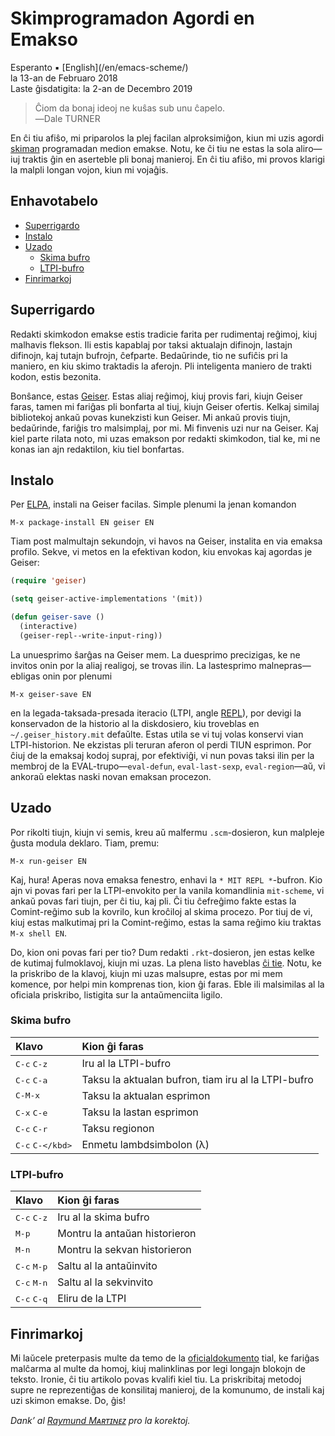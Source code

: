 Skimprogramadon Agordi en Emakso
================================

<div class="center">Esperanto ▪ [English](/en/emacs-scheme/)</div>
<div class="center">la 13-an de Februaro 2018</div>
<div class="center">Laste ĝisdatigita: la 2-an de Decembro 2019</div>

>Ĉiom da bonaj ideoj ne kuŝas sub unu ĉapelo.<br>
>―Dale TURNER

En ĉi tiu afiŝo, mi priparolos la plej facilan alproksimiĝon, kiun mi uzis
agordi [skiman](https://eo.wikipedia.org/wiki/Skimo) programadan medion
emakse. Notu, ke ĉi tiu ne estas la sola aliro—iuj traktis ĝin en aserteble pli
bonaj manieroj. En ĉi tiu afiŝo, mi provos klarigi la malpli longan vojon, kiun
mi vojaĝis.


<a name="et"></a>Enhavotabelo
-----------------------------

- [Superrigardo](#superrigardo)
- [Instalo](#instalo)
- [Uzado](#uzado)
  + [Skima bufro](#skimbufro)
  + [LTPI-bufro](#ltpibufro)
- [Finrimarkoj](#finrimarkoj)


<a name="superrigardo"></a>Superrigardo
---------------------------------------

Redakti skimkodon emakse estis tradicie farita per rudimentaj reĝimoj, kiuj malhavis
flekson. Ili estis kapablaj por taksi aktualajn difinojn, lastajn difinojn, kaj tutajn bufrojn,
ĉefparte. Bedaŭrinde, tio ne sufiĉis pri la maniero, en kiu skimo traktadis la aferojn. Pli
inteligenta maniero de trakti kodon, estis bezonita.

Bonŝance, estas [Geiser](http://www.nongnu.org/geiser/). Estas aliaj reĝimoj, kiuj provis
fari, kiujn Geiser faras, tamen mi fariĝas pli bonfarta al tiuj, kiujn Geiser ofertis. Kelkaj
similaj bibliotekoj ankaŭ povas kunekzisti kun Geiser. Mi ankaŭ provis tiujn, bedaŭrinde, fariĝis
tro malsimplaj, por mi. Mi finvenis uzi nur na Geiser. Kaj kiel parte rilata noto, mi uzas emakson
por redakti skimkodon, tial ke, mi ne konas ian ajn redaktilon, kiu tiel bonfartas.


<a name="instalo"></a>Instalo
-----------------------------

Per [ELPA](https://www.emacswiki.org/emacs/ELPA), instali na Geiser facilas. Simple plenumi la jenan
komandon

    M-x package-install EN geiser EN

Tiam post malmultajn sekundojn, vi havos na Geiser, instalita en via emaksa
profilo. Sekve, vi metos en la efektivan kodon, kiu envokas kaj agordas je
Geiser:

```lisp
(require 'geiser)

(setq geiser-active-implementations '(mit))

(defun geiser-save ()
  (interactive)
  (geiser-repl--write-input-ring))
```

La unuesprimo ŝarĝas na Geiser mem. La duesprimo precizigas, ke ne invitos onin por la aliaj
realigoj, se trovas ilin. La lastesprimo malnepras—ebligas onin por plenumi

    M-x geiser-save EN

en la legada-taksada-presada iteracio (LTPI, angle
[REPL](https://en.wikipedia.org/wiki/Read%E2%80%93eval%E2%80%93print_loop)), por
devigi la konservadon de la historio al la diskdosiero, kiu troveblas en
`~/.geiser_history.mit` defaŭlte. Estas utila se vi tuj volas konservi vian
LTPI-historion. Ne ekzistas pli teruran aferon ol perdi TIUN esprimon. Por ĉiuj
de la emaksaj kodoj supraj, por efektiviĝi, vi nun povas taksi ilin per la
membroj de la EVAL-trupo—`eval-defun`, `eval-last-sexp`, `eval-region`—aŭ, vi
ankoraŭ elektas naski novan emaksan procezon.


<a name="uzado"></a>Uzado
-------------------------

Por rikolti tiujn, kiujn vi semis, kreu aŭ malfermu `.scm`-dosieron, kun malpleje ĝusta modula
deklaro. Tiam, premu:

    M-x run-geiser EN

Kaj, hura! Aperas nova emaksa fenestro, enhavi la `* MIT REPL *`-bufron. Kio ajn vi povas fari
per la LTPI-envokito per la vanila komandlinia `mit-scheme`, vi ankaŭ povas fari tiujn, per ĉi tiu, kaj
pli. Ĉi tiu ĉefreĝimo fakte estas la Comint-reĝimo sub la kovrilo, kun kroĉiloj al skima
procezo. Por tiuj de vi, kiuj estas malkutimaj pri la Comint-reĝimo, estas la sama reĝimo kiu
traktas `M-x shell EN`.

Do, kion oni povas fari per tio? Dum redakti `.rkt`-dosieron, jen estas kelke de kutimaj
fulmoklavoj, kiujn mi uzas. La plena listo haveblas [ĉi tie](http://www.nongnu.org/geiser/geiser_5.html#Cheat-sheet).
Notu, ke la priskribo de la klavoj, kiujn mi uzas malsupre, estas por mi mem komence, por
helpi min komprenas tion, kion ĝi faras. Eble ili malsimilas al la oficiala priskribo, listigita sur
la antaŭmenciita ligilo.


### <a name="skimbufro"></a>Skima bufro

| Klavo                         | Kion ĝi faras                                       |
| :---------------------------- | :-------------------------------------------------- |
| <kbd>C-c</kbd> <kbd>C-z</kbd> | Iru al la LTPI-bufro                                |
| <kbd>C-c</kbd> <kbd>C-a</kbd> | Taksu la aktualan bufron, tiam iru al la LTPI-bufro |
| <kbd>C-M-x</kbd>              | Taksu la aktualan esprimon                          |
| <kbd>C-x</kbd> <kbd>C-e</kbd> | Taksu la lastan esprimon                            |
| <kbd>C-c</kbd> <kbd>C-r</kbd> | Taksu regionon                                      |
| <kbd>C-c</kbd> <kbd>C-\</kbd> | Enmetu lambdsimbolon (λ)                            |


### <a name="ltpibufro"></a>LTPI-bufro

| Klavo                         | Kion ĝi faras                  |
| :---------------------------- | :----------------------------- |
| <kbd>C-c</kbd> <kbd>C-z</kbd> | Iru al la skima bufro          |
| <kbd>M-p</kbd>                | Montru la antaŭan historieron  |
| <kbd>M-n</kbd>                | Montru la sekvan historieron   |
| <kbd>C-c</kbd> <kbd>M-p</kbd> | Saltu al la antaŭinvito        |
| <kbd>C-c</kbd> <kbd>M-n</kbd> | Saltu al la sekvinvito         |
| <kbd>C-c</kbd> <kbd>C-q</kbd> | Eliru de la LTPI               |


<a name="finrimarkoj"></a>Finrimarkoj
-------------------------------------

Mi laŭcele preterpasis multe da temo de la
[oficialdokumento](http://www.nongnu.org/geiser/) tial, ke fariĝas malĉarma al
multe da homoj, kiuj malinklinas por legi longajn blokojn de teksto. Ironie, ĉi
tiu artikolo povas kvalifi kiel tiu. La priskribitaj metodoj supre ne
reprezentiĝas de konsilitaj manieroj, de la komunumo, de instali kaj uzi skimon
emakse. Do, ĝis!

_Dank’ al [Raymund Mᴀʀᴛɪɴᴇᴢ](https://zhaqenl.github.io) pro la korektoj._
